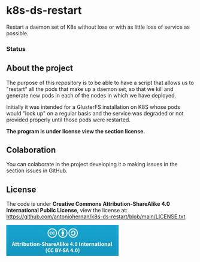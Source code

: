 # k8s-ds-restart
Restart a daemon set of K8s without loss or with as little loss of service as possible.

### Status

## About the project
The purpose of this repository is to be able to have a script that allows us to "restart" all the pods that make up a daemon set, so that we kill and generate new pods in each of the nodes in which we have deployed.

Initially it was intended for a GlusterFS installation on K8S whose pods would "lock up" on a regular basis and the service was degraded or not provided properly until those pods were restarted.

**The program is under license view the section license.**

## Colaboration
You can colaborate in the project developing it o making issues in the section issues in GitHub.

## License
The code is under **Creative Commons Attribution-ShareAlike 4.0 International Public License**, view the license at: https://github.com/antoniohernan/k8s-ds-restart/blob/main/LICENSE.txt

![License](images/license.jpeg)
